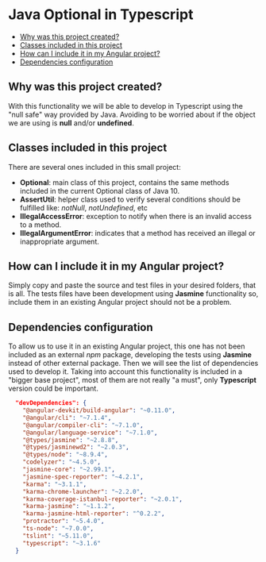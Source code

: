 # Java Optional in Typescript

- [Why was this project created?](#why-was-this-project-created)
- [Classes included in this project](#classes-included-in-this-project)
- [How can I include it in my Angular project?](#how-can-I-include-it-in-my-Angular-project)
- [Dependencies configuration](#dependencies-configuration)

## Why was this project created?

With this functionality we will be able to develop in Typescript using the "null safe" way provided by Java. Avoiding to be worried about if the object we are using is **null**
and/or **undefined**.

## Classes included in this project

There are several ones included in this small project:
   
* **Optional**: main class of this project, contains the same methods included in the current Optional class of Java 10.
* **AssertUtil**: helper class used to verify several conditions should be fulfilled like: *notNull*, *notUndefined*, etc 
* **IllegalAccessError**: exception to notify when there is an invalid access to a method.
* **IllegalArgumentError**: indicates that a method has received an illegal or inappropriate argument.

## How can I include it in my Angular project?

Simply copy and paste the source and test files in your desired folders, that is all.
The tests files have been development using **Jasmine** functionality so, include them in an existing Angular project should not be a problem.

## Dependencies configuration

To allow us to use it in an existing Angular project, this one has not been included as an external *npm* package, developing the tests
using **Jasmine** instead of other external package. Then we will see the list of dependencies used to develop it. Taking into account
this functionality is included in a "bigger base project", most of them are not really "a must", only **Typescript** version could be
important. 

```json
  "devDependencies": {
    "@angular-devkit/build-angular": "~0.11.0",
    "@angular/cli": "~7.1.4",
    "@angular/compiler-cli": "~7.1.0",
    "@angular/language-service": "~7.1.0",
    "@types/jasmine": "~2.8.8",
    "@types/jasminewd2": "~2.0.3",
    "@types/node": "~8.9.4",
    "codelyzer": "~4.5.0",
    "jasmine-core": "~2.99.1",
    "jasmine-spec-reporter": "~4.2.1",
    "karma": "~3.1.1",
    "karma-chrome-launcher": "~2.2.0",
    "karma-coverage-istanbul-reporter": "~2.0.1",
    "karma-jasmine": "~1.1.2",
    "karma-jasmine-html-reporter": "^0.2.2",
    "protractor": "~5.4.0",
    "ts-node": "~7.0.0",
    "tslint": "~5.11.0",
    "typescript": "~3.1.6"
  }
```  

